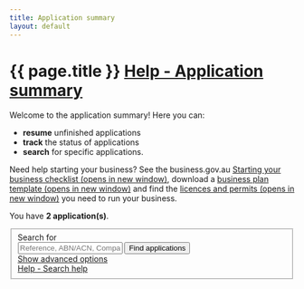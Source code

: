```yaml
---
title: Application summary
layout: default
---
```


<style>
    a.dismiss span {
        display: inline-block;
        width: 20px;
        height: 20px;
        vertical-align: middle;
    }

    p:hover a.dismiss span, a.dismiss:focus span {
        background: url(/Content/img/ico-close.png);
        background-size: cover;
    }

    a.dismiss:hover, a.dismiss:focus {
        background-color: transparent;
    }

    .inline p {
        margin: 0;
    }

    .inline {
        display: inline-block;
        margin-right: 20px;
    }

    tr.extra {
        background-color: #eee;
        display: none;
    }

        tr.extra td {
            background-color: transparent;
        }
	.app-status p {
		font-size: 80%;
		margin-top: 0.5em;
	}
	
	.dashboard-container table tfoot tr td {
		background-color: #f7f7e7;
		border-bottom: none;
	}
</style>
<style>
	.dashboard-item-summary p {
		margin: 8px 0;
	}
	.dashboard-item-header {
		background-color: #fff;
		border-radius: 5px 5px 0 0;
		padding: 1.5em 1em;
	}

	.dashboard-item-row {
		background-color: #fff;
		margin-top: 2px;
		padding: 1em;
		position: relative;
		cursor: pointer;
	}
	
	.dashboard-item-row.extra {
		background-color: #eee;
	}
	
	.dashboard-item-row.next-steps {
		background-color: #f7f7e7;
		border-radius: 0 0 5px 5px;
	}
	
	.dashboard-item-row p,
	.dashboard-item-row .last span.fa {
		margin-top: 0;
		line-height: 1.8em;
		vertical-align: middle;
	}
	
	.dashboard-item-row .col4,
	.dashboard-item-header .col4	{
		width: 27.5%;
		margin-right: 1%;
	}
	
	.dashboard-item-row .col5,
	.dashboard-item-header .col5 {
		width: 47%;
		margin-right: 1%;
	}
	
	.dashboard-item-row .col3,
	.dashboard-item-header .col3 {
		width: 22%;
		margin-right: 0;
	}
	
	.dashboard-additional-content {
		margin-left: 28.5%;
	}
	
	div.show-content {
		border-radius: 0 !important;
		margin-bottom: 0;
	}
	
	div.show-content + div {
		margin-top: 0;
		display: block !important;
	}

@media only screen and (max-width: 768px) {
	.hide-medium {
		display: none;
	}
	
	.dashboard-additional-content {
		margin-left: 0;
	}
	
	.dashboard-item-header {
		padding: 1em;
	}
	
	.dashboard-item-header div {
		width: auto !important;
	}
	
	.dashboard-item-row .col4 {
		display: block;
		width: 99%;
		margin-right: 0;
	}
	
	.dashboard-item-row .col3, .dashboard-item-row .col5 {
		display: inline-block;
		margin-right: 10px;
		width: auto;
	}
	
	.dashboard-item-row .last span.fa {
		float: none;
		position: absolute;
		right: 10px;
	}
}

@media only screen and (max-width: 480px) {
	.dashboard-item-row .col3,
	.dashboard-item-row .col5 {
		display: block;
		width: 99%;
		margin-right: 0;
	}
	
	.dashboard-item-row .last span {
		position: relative;
		right: auto;
		float: right;
	}
}
	
</style>
<h1 id="heading" tabindex="-1">{{ page.title }} <a class="cd-btn help" href="#help-dashboarddescription"><span>Help - Application summary</span></a></h1>
<div class="grid-row clearfix">
    <p>Welcome to the application summary! Here you can:</p>
<ul><li><strong>resume</strong> unfinished applications</li>
<li><strong>track</strong> the status of applications</li>
<li><strong>search</strong> for specific applications.</li></ul>
<p>Need help starting your business? See the business.gov.au <a href="https://www.business.gov.au/Info/Plan-and-Start/Templates-and-tools/Checklists/Starting-your-business-checklist" target="_blank">Starting your business checklist <span class="visuallyhidden">(opens in new window)</span></a>, download a <a href="https://www.business.gov.au/info/plan-and-start/templates-and-tools/business-plan-template-and-guide" target="_blank">business plan template <span class="visuallyhidden">(opens in new window)</span></a> and find the <a href="https://www.business.gov.au/info/plan-and-start/start-your-business/business-and-company-registration/registration-and-licences" target="_blank"> licences and permits <span class="visuallyhidden">(opens in new window)</span></a> you need to run your business. </p>
</div>

<div id="dashboard-page">
    <p>You have <strong><span id="application-count">2</span> application(s)</strong>.</p>
    <div class="card clearfix">
<form action="/registration/dashboard/search" id="search-form" method="post">
	<input name="__RequestVerificationToken" type="hidden" value="Tqw1DaorP99AhmEbZj9EAuDpLKex3vyDEukVbOw-uuXoYDE22ECHPnyN9rF0eWpkt6qN8z7x5JSidyCRAgoDn3pVwVXoSks6uJbENk0ao6Sp3OFrQW4X6WiH9bP1GAIaeDv64gX2Obgip8iv3rmvyA2">            <fieldset id="filterContainer" class="no-margin">
                <div class="filter-container">
                        <div class="grid-row">
                            <div class="col4">
                                <label for="search-term" class="input-right">Search for</label>
                            </div>
                            <div class="col7">
                                <input id="SearchOptions_SearchString" name="SearchOptions.SearchString" placeholder="Reference, ABN/ACN, Company/Business name" style="max-width: 23em" type="text" value="">
                                <button id="find-btn" type="submit" class="btn btn-default btn-inline" name="submitAction" value="stringSearch">Find applications</button><br>
                                <a href="javascript:void(0)" id="show-adv">Show advanced options</a>
                            </div>
                            <div class="col1 last"><a class="cd-btn help" href="#help-dashboardsearchhelp"><span>Help - Search help</span></a></div>
                        </div>
                    <div id="advanced-search" style="display: none;">
                            <div class="grid-row">
                                <div class="col4">
                                    <label for="SearchOptions_DateFrom" class="input-right">Date created from<br><span class="field-note">(DD/MM/YYYY)</span></label>
                                </div>
                                <div class="col8 last">
                                    <input class="search-date hasDatepicker" id="SearchOptions_DateFrom" name="SearchOptions.DateFrom" type="text" value=""><button type="button" class="ui-datepicker-trigger"><span class="fa fa-calendar"></span></button>
                                    &nbsp;&nbsp;
                                    <label for="SearchOptions_DateTo" class="input-right label-inline">Date to <span class="field-note">(DD/MM/YYYY)</span></label>
                                    <input class="search-date hasDatepicker" id="SearchOptions_DateTo" name="SearchOptions.DateTo" type="text" value=""><button type="button" class="ui-datepicker-trigger"><span class="fa fa-calendar"></span></button>
                                </div>
                            </div>
                            <div class="grid-row">
                                <div class="col4">
                                    <label for="field5" class="input-right">Status of application</label>
                                </div>
                                <div class="col8 last">
                                    <select id="SearchOptions_SelectedApplicationStatus" name="SearchOptions.SelectedApplicationStatus"><option value="">Show all</option>
<option value="1">Not Submitted</option>
<option value="2">Payment In Progress</option>
<option value="3">Payment Declined</option>
<option value="4">Submitted</option>
<option value="5">Completed</option>
<option value="6">Review Required</option>
</select><br>
                                </div>
                            </div>
                            <div class="grid-row clearfix">
                                <div class="col4">
                                    <p class="label input-right">Registration types</p>
                                </div>
                                <div class="col8 last">
                                        <div class="custom-controls inline">
                                            <p class="no-margin">

                                                <input id="RegistrationTypes_0" name="SearchOptions.SelectedRegistrationTypes" type="checkbox" value="BN">
                                                <label for="RegistrationTypes_0" id="type-bn" style="width: 7.5em">Business name</label>
                                            </p>
                                        </div>
                                        <div class="custom-controls inline">
                                            <p class="no-margin">

                                                <input id="RegistrationTypes_1" name="SearchOptions.SelectedRegistrationTypes" type="checkbox" value="Company">
                                                <label for="RegistrationTypes_1" id="type-company" style="width: 7.5em">Company</label>
                                            </p>
                                        </div>
                                                                        <br>
                                                                            <div class="custom-controls inline">
                                            <p class="no-margin">

                                                <input id="RegistrationTypes_2" name="SearchOptions.SelectedRegistrationTypes" type="checkbox" value="ABN">
                                                <label for="RegistrationTypes_2" id="type-abn" style="width: 3em">ABN</label>
                                            </p>
                                        </div>
                                        <div class="custom-controls inline">
                                            <p class="no-margin">

                                                <input id="RegistrationTypes_3" name="SearchOptions.SelectedRegistrationTypes" type="checkbox" value="GST">
                                                <label for="RegistrationTypes_3" id="type-gst" style="width: 3em">GST</label>
                                            </p>
                                        </div>
                                        <div class="custom-controls inline">
                                            <p class="no-margin">

                                                <input id="RegistrationTypes_4" name="SearchOptions.SelectedRegistrationTypes" type="checkbox" value="PAYG">
                                                <label for="RegistrationTypes_4" id="type-payg" style="width: 3em">PAYG</label>
                                            </p>
                                        </div>
                                        <div class="custom-controls inline">
                                            <p class="no-margin">

                                                <input id="RegistrationTypes_5" name="SearchOptions.SelectedRegistrationTypes" type="checkbox" value="FBT">
                                                <label for="RegistrationTypes_5" id="type-fbt" style="width: 3em">FBT</label>
                                            </p>
                                        </div>
                                        <div class="custom-controls inline">
                                            <p class="no-margin">

                                                <input id="RegistrationTypes_6" name="SearchOptions.SelectedRegistrationTypes" type="checkbox" value="LCT">
                                                <label for="RegistrationTypes_6" id="type-lct" style="width: 3em">LCT</label>
                                            </p>
                                        </div>
                                        <div class="custom-controls inline">
                                            <p class="no-margin">

                                                <input id="RegistrationTypes_7" name="SearchOptions.SelectedRegistrationTypes" type="checkbox" value="FTC">
                                                <label for="RegistrationTypes_7" id="type-ftc" style="width: 3em">FTC</label>
                                            </p>
                                        </div>
                                        <div class="custom-controls inline">
                                            <p class="no-margin">

                                                <input id="RegistrationTypes_8" name="SearchOptions.SelectedRegistrationTypes" type="checkbox" value="WET">
                                                <label for="RegistrationTypes_8" id="type-wet" style="width: 3em">WET</label>
                                            </p>
                                        </div>
                                        <div class="custom-controls inline">
                                            <p class="no-margin">

                                                <input id="RegistrationTypes_9" name="SearchOptions.SelectedRegistrationTypes" type="checkbox" value="AKEY">
                                                <label for="RegistrationTypes_9" id="type-akey" style="width: 3em">AUSKey</label>
                                            </p>
                                        </div>
                                </div>
                            </div>
                        <div>
                            <p class="margin4">
                                <button type="submit" class="btn btn-default btn-inline" id="btnSearch" name="submitAction" value="advancedSearch">Find applications</button>
                            </p>
                        </div>
                    </div>
                </div><!-- filterContainer -->
            </fieldset>
	</form>
</div>

    <div id="applicationResults">
	<div class="dashboard-container" id="5263">
	<div class="dashboard-item-summary">
		<p>Application&nbsp;reference: <strong>#1710&#8209;AA&#8209;5263&#8209;L</strong></p>
        <p>Completed on 31 Oct 2017 08:03</p>
	</div>
	<div class="dashboard-item-header grid-row clearfix">
		<div class="col4"><strong>Registration item</strong></div>
		<div class="col5 hide-medium"><strong>Detail</strong></div>
		<div class="col3 hide-medium last"><strong>Status</strong></div>
	</div>
	<div class="dashboard-item-content">
		<div class="dashboard-item-row grid-row clearfix" onclick="showHideContent(this);">
			<div class="col4">
				<p><span class="fa fa-check-circle" style="color: #008a00; font-size: 1.8em; float: left; margin-right: 8px;"></span> Payment received</p>
			</div>
			<div class="col5">
				<p>Receipt number: 00733546</p>
			</div>
			<div class="col3 last">
				<p><span class="fa fa-plus-square" style="color: #367ab3; float: right;"></span><a href="#">Payment details</a></p>
			</div>
		</div>
		<div class="dashboard-item-row extra" style="display: none">
			<div class="dashboard-additional-content">
				<p>Thank you. Your payment has been received for the following registration(s):</p>
				<ul>
					 <li>SASQUATCH CAFE &amp; CREDIT UNION</li>
				</ul>
				<p>You can find the receipt number for this payment in the detail column above.</p>
				<p>Please allow up to one business day for Australian Securities &amp; Investments Commission (ASIC) to process your application. If you haven't received an update within that time, please contact <a href="http://asic.gov.au/about-asic/contact-us/" target="_blank">ASIC online</a>. </p>
				<h4>Can I get a refund?</h4>
				<p>If you paid for a business name or company registration but your application is unsuccessful, ASIC will refund your payment. If you don't receive a refund, please contact <a href="http://asic.gov.au/about-asic/contact-us/" target="_blank">ASIC online</a> or you can <a href="http://www.asic.gov.au/for-business/payments-fees-and-invoices/payment-options/business-name-fees-and-payment-methods/#refunds" target="_blank">request a refund from ASIC</a>. </p>
			</div>
		</div>
	</div>
	<div class="dashboard-item-content">
		<div class="dashboard-item-row grid-row clearfix" onclick="showHideContent(this);">
			<div class="col4">
				<p><span class="fa fa-check-circle" style="color: #008a00; font-size: 1.8em; float: left; margin-right: 8px;"></span> ABN</p>
			</div>
			<div class="col5">
				<p>Here is your ABN: <span class="abn2">20974019828</span> <button class="btn btn-copy">Copy</button></p>
			</div>
			<div class="col3 last">
				<p><span class="fa fa-plus-square" style="color: #367ab3; float: right;"></span><a href="#">Successful</a></p>
			</div>
		</div>
		<div class="dashboard-item-row extra" style="display: none">
			<div class="dashboard-additional-content">
			<p><strong>Congratulations.</strong> This application to register an Australian Business Number (ABN) was successful. You can expect a letter of confirmation in the mail from the Australian Business Register (ABR) within 14 days. </p>
				<p>You can take a copy of your ABN number by clicking the <strong>Copy</strong> button beside your ABN above. </p>
				<h4>Which ABN details will be public?</h4>
				<p>Only certain information will become publicly available on the <a href="http://abn.business.gov.au/" target="_blank">ABN Lookup</a> website. </p>
				<p>For a full list of ABN details displayed on the website or if you wish to suppress certain details, go to the <a href="https://abr.gov.au/For-Business,-Super-funds---Charities/Applying-for-an-ABN/Your-business-information-on-the-ABR/" target="_blank">your business information on the ABR</a> web page.</p>
				<h4>Where do I display my ABN?</h4>
				<p>You must display your ABN on payment slips, receipts and tax invoices. You may also wish to display your ABN on your website, letterheads or other marketing material. Find details on these requirements below:</p>
				<ul><li>See details and examples of <a href="https://www.ato.gov.au/Business/GST/Issuing-tax-invoices/" target="_blank">tax invoices</a> on the Australian Taxation Office (ATO) website. </li>
				<li>Check out the information required on <a href="https://www.fairwork.gov.au/pay/pay-slips-and-record-keeping/pay-slips" target="_blank">payslips</a> on the Fair Work Ombudsman website. </li>
				<li>Find a list of information required on <a href="https://www.accc.gov.au/consumers/prices-surcharges-receipts/receipts" target="_blank">receipts</a> on the Australian Competition &amp; Consumer Commission website.</li> </ul>
				<h4>What else do I need to register?</h4>
				<p>There are a number of registrations you may still need before you can start trading. State and territories have various licences and permits that are often required prior to starting your business or company.</p>
				<p>See the <a href="https://ablis.business.gov.au/" target="_blank">Australian Business Licence and Information Service (ABLIS)</a> to find the licences and permits you need to run your business.</p>
				<h4>Where do I update my details?</h4>
				<p>The Business registration service does not currently process ABN updates. Find out how you can <a href="https://www.ato.gov.au/Business/Registration/Update-your-details/" target="_blank">update your ABN details</a> on the ATO website.</p>
				<h4>Who can I contact?</h4>
				<p>To find out more about your ABN registration, please <a href="https://abr.gov.au/Contact-us/Contact-the-ABR/" target="_blank">contact the ABR</a> on 13 92 26.</p></td>
			</div>
		</div>
	</div>
	<div class="dashboard-item-content">
		<div class="dashboard-item-row grid-row clearfix" onclick="showHideContent(this);">
			<div class="col4">
				<p><span class="fa fa-check-circle" style="color: #008a00; font-size: 1.8em; float: left; margin-right: 8px;"></span> Business name</p>
			</div>
			<div class="col5">
				<p>SASQUATCH CAFE &amp; CREDIT UNION</p>
			</div>
			<div class="col3 last">
				<p><span class="fa fa-plus-square" style="color: #367ab3; float: right;"></span><a href="#">Registered</a></p>
			</div>
		</div>
		<div class="dashboard-item-row extra" style="display: none;">
			<div class="dashboard-additional-content">
				<p><strong>Congratulations</strong>. Your application to register a business name was successful. Please download the record of registration below for your files:</p>
				<blockquote><strong><a href="https://sobrsmocks/Asic/ASIC_BUSINESS_CERTIFICATE.pdf">Record of registration for SASQUATCH CAFE &amp; CREDIT UNION</a></strong></blockquote>
				<p>The Australian Securities &amp; Investments Commission (ASIC) will email you <strong>within one business day</strong> with more details and what you need to do next. </p>
				<h4>Who can I contact?</h4>
				<p>To find out more about your business name registration, please <a href=" http://asic.gov.au/about-asic/contact-us/" target="_blank">contact ASIC</a>. For detailed advice, you'll need to quote your ASIC reference number below:</p>
					  <blockquote><strong>ASIC reference number:</strong> 04731ab7-9ca4-4313-ae96-3ae5f6158f00</blockquote>
				<h4>Where do I display my business name?</h4>
				<p>You're no longer required to display your record of registration. However, unless you have an exemption <strong>you must</strong> display your business name:</p>
				<ul><li>at each location where you're trading to the public (such as a shop or stall at an exhibition)</li>
				<li>on all official documents (such as a quotes, tax invoices or receipts).</li></ul>
				<p>See more details on <a href="http://asic.gov.au/for-business/registering-a-business-name/steps-to-register-your-business-name/confirmation-of-business-name-application/#display" target="_blank">where you should display your business name</a> on the ASIC website. </p> 
				<h4>Which business details will be public?</h4>
				<p>Certain information will become publicly available on the ASIC <a href="http://asic.gov.au/online-services/search-asics-registers/business-names/" target="_blank">Business Names Index</a>. </p>
				<p>Additional business details can also be accessed by the public for a fee. See <a href="http://asic.gov.au/online-services/search-asics-registers/business-names/" target="_blank">which details are available for a fee</a> on the ASIC website. </p>
				<h4>Where do I update or renew my business name?</h4>
				<p>The Business registration service does not currently process business name updates or renewals. You can <a href="http://www.asic.gov.au/your-bn/ " target="_blank">update or renew your business name</a> on the ASIC website.</p>
			</div>
		</div>
	</div>
	<div class="dashboard-item-content" style="margin-bottom: 2em;">
		<div class="dashboard-item-row next-steps grid-row clearfix" onclick="showHideContent(this);">
			<div class="col4">
				<p><span class="fa fa-arrow-circle-right" style="color: #4f8fe6; font-size: 1.8em; float: left; margin-right: 8px;"></span> Next steps</p>
			</div>
			<div class="col5">
				<p>Other licences and registrations you may need</p>
			</div>
			<div class="col3 last">
				<p><span class="fa fa-plus-square" style="color: #367ab3; float: right;"></span><a href="#">Read more</a></p>
			</div>
		</div>
		<div class="dashboard-item-row next-steps" style="display: none;">
			<div class="dashboard-additional-content">
				<h3 style="margin-top: 0;">Apply for licences and permits</h3>
				<p>
					As a business operating in <strong>Takeaway food operation</strong> 
					and located in <strong>Scarborough</strong>, you may have to 
					comply with various licences and permits.
				</p>
				<h4>Which licences and permits do I need?</h4>
				<p>You can find all of the licences and permits you need to operate your business on the Australian Business Licence and Information Service (ABLIS).</p>
				<br>
				<a class="btn btn-default" href=" https://ablis.business.gov.au/search/activity?src=BRS&amp;xba=Takeaway+food+operation&amp;xbac=45120&amp;xbpc=6019&amp;xbst=WA&amp;xbsub=Scarborough" target="_blank" style="color: #fff;">Find licences and permits</a>
			</div>
		</div>
	</div>
</div>
<div class="dashboard-container" id="5264">
    <table>
        <caption>
            Application reference: <strong>#1710-AA-5263-L</strong><br>
            
            <div class="app-status"><p>Completed on 31 Oct 2017 08:03</p></div>
        </caption>
        <thead>
        <tr>
            <th class="status-item">Registration item</th>
            <th class="status-detail">Detail</th>
            <th class="status-information" colspan="2">Status</th>
        </tr>
        </thead>
        <tbody><tr class="rego">
    <td class="registered"><span class="visuallyhidden">Payment received-</span>Payment received</td>
    <td class="status-waiting">Receipt number receiptNum</td>
    <td class="">
        <a class="more" href="#">Payment details</a>
        
    </td>
    <td class=""><span class="fa fa-plus-square">&nbsp;</span></td>
</tr><tr class="rego">
    <td class="registered"><span class="visuallyhidden">Successful-</span>ABN</td>
    <td class="status-waiting"></td>
    <td class="">
        <span>
            <a class="more" href="#">Successful</a>
        </span>
    </td>
    <td class=""><span class="fa fa-plus-square">&nbsp;</span></td>
</tr><tr class="rego">
    <td class="registered"><span class="visuallyhidden">Successful-</span>Business name</td>
    <td class="status-waiting">SASQUATCH CAFE &amp; CREDIT UNION</td>
    <td class="">
        <span>
            <a class="more" href="#">Registered</a>
        </span>
    </td>
    <td class=""><span class="fa fa-plus-square">&nbsp;</span></td>
</tr></tbody>
	<tfoot>
		<tr>
			<td><span class="fa fa-arrow-circle-right" style="color: #4f8fe6; font-size: 175%; float: left; margin-right: 8px;"></span> <p><strong>Next steps</strong></p></td>
			<td>Other registrations you may need</td>
			<td><p><a href="#" onclick="expandRows(); return false;">Click to expand</a></p></td>
			<td><span id="next-steps-expand" onclick="expandRows()" class="fa fa-plus-square"></span></td>
		</tr>
		<tr class="hidden-row visuallyhidden">
			<td>&nbsp;</td>
			<td colspan="3"><p>Find out what <a href="https://ablis.business.gov.au/search/services?baId=3662&psId=7785&gpId=164&SourcePage=&aId=461&aId=476&aId=488&aId=604&aId=596&aId=459&aId=811&aId=465&aId=495&aId=601&aId=772&aId=462&aId=624&aId=494&aId=680&aId=784&aId=613&aId=798&aId=468&aId=482&aId=615&aId=881&aId=580&aId=483&aId=591&aId=592&aId=469" target="_blank">business licences</a> I may need.</p></td>
		</tr>
		<tr class="hidden-row visuallyhidden">
			<td>&nbsp;</td>
			<td colspan="3"><p>Do I need a <a href="https://www.ipaustralia.gov.au/" target="_blank">protect my intellectual property</a>?</p></td>
		</tr>
		<tr class="hidden-row visuallyhidden">
			<td>&nbsp;</td>
			<td colspan="3"><p>Your chosen Business Activity indicates you may need to be enrolled and/or registered with AUSTRAC. To find out more about these mandatory requirements, please visit the <a href="http://www.austrac.gov.au/businesses/enrolment-and-remitter-registration/enrolment-and-registration">AUSTRAC website</a>.</p></td>
		</tr>
	</tfoot>
    </table>
    <div class="referrer">
	</div>
</div><div class="dashboard-container" id="5262">
    <table>
        <caption>
            Application reference: <strong>#1710-AA-5262-L</strong><br>
            
            <div class="app-status"><p class="clickable"><a href="#" class="more">Not submitted</a>&nbsp;<span class="fa fa-plus-square"></span></p><div class="extra-content" style="display: none;"><p>You haven't submitted this application yet. To return to your application, select the <strong>Resume</strong> button.</p></div></div>
            <span class="controls">
                <a href="javascript:void(0);" class="edit">Resume</a>
                &nbsp;
                <a href="javascript:void(0);" class="remove" style="display: none;">Delete</a>
                &nbsp;
                <a href="javascript:void(0);" class="refresh" style="display: none;"><span class="fa fa-refresh"></span>Status update</a>
            </span>
        </caption>
        <thead>
        <tr>
            <th class="status-item">Registration item</th>
            <th class="status-detail">Detail</th>
            <th class="status-information" colspan="2">Status</th>
        </tr>
        </thead>
        <tbody><tr class="rego">
    <td class="editing"><span class="visuallyhidden">Not Submitted-</span>ABN</td>
    <td class="status-waiting"></td>
    <td class="">Not Submitted</td>
    <td class=""><span class="">&nbsp;</span></td>
</tr><tr class="rego">
    <td class="editing"><span class="visuallyhidden">Not Submitted-</span>AUSKey</td>
    <td class="status-waiting"></td>
    <td class="">Not Submitted</td>
    <td class=""><span class="">&nbsp;</span></td>
</tr></tbody>
    </table>
    <div class="referrer"></div>
</div></div>

    <!-- div id="pager" class="card" style="">
        <div class="grid-row">
            <p>
                You have <span>136</span> more application(s)
                <button id="btnShowMore" type="button" class="btn btn-inline" style="margin-left: 10px">Show more...</button>
            </p>
        </div>
    </div -->
</div>
<script>
	function expandRows() {
		$(this).blur();
		$(".hidden-row").toggleClass("visuallyhidden");
		$("#next-steps-expand").toggleClass("fa-plus-square").toggleClass("fa-minus-square");
	}
	function showHideContent(elt) {
		$(elt).toggleClass("show-content");
	}
</script>
<!-- script type="text/javascript">
    var json = {"totalCount":139,"lastSearch":{"searchString":null,"dateFrom":null,"dateTo":null,"selectedApplicationStatus":null,"selectedRegistrationTypes":null,"userEmail":null,"transactionId":null,"findAll":false,"page":0,"submitAction":null},"applications":[{"applicationId":5263,"transactionId":"1710-AA-5263-L","submittedDate":"2017-10-31T08:03:00.333","updatedDate":"2017-10-31T08:03:00.333","completedDate":null,"status":2,"applicationStatus":"ApplicationSubmitted","statusDescription":"Submitted on 31 Oct 2017 08:03","extraHtml":null,"payment":{"paymentDate":"2017-10-31T08:02:22.55","receiptNumber":"receiptNum","declinedReason":null,"status":"PAID","statusDescription":"Payment received","details":"Receipt number receiptNum","information":"Payment details","canRetry":false,"cssClass":"registered","extraHtml":"<p>Thank you. Your payment has been received for the following registration(s):</p>\n<ul>\n     <li>SASQUATCH</li>\n</ul>\n<p>You can find the receipt number for this payment in the detail column above.</p>\n<p>Please allow up to one business day for Australian Securities &amp; Investments Commission (ASIC) to process your application. If you haven&apos;t received an update within that time, please contact <a href=\"http://asic.gov.au/about-asic/contact-us/\" target=\"_blank\">ASIC online</a>. </p>\n<h4>Can I get a refund?</h4>\n<p>If you paid for a business name or company registration but your application is unsuccessful, ASIC will refund your payment. If you don&apos;t receive a refund, please contact <a href=\"http://asic.gov.au/about-asic/contact-us/\" target=\"_blank\">ASIC online</a> or you can <a href=\"http://www.asic.gov.au/for-business/payments-fees-and-invoices/payment-options/business-name-fees-and-payment-methods/#refunds\" target=\"_blank\">request a refund from ASIC</a>. </p>"},"applicationItems":[{"registrationType":"ABN","registrationStatus":"Successful","statusDescription":"Successful","name":"ABN","details":null,"information":"Successful","dependentRegistration":null,"inProgress":false,"canCopyDetails":true,"cssClass":"registered","certificateLocationLink":null,"sort":2,"extraHtml":"<p><strong>Congratulations.</strong> This application to register an Australian Business Number (ABN) was successful. You can expect a letter of confirmation in the mail from the Australian Business Register (ABR) within 14 days. </p>\n<p>You can take a copy of your ABN number by clicking the <strong>Copy</strong> button beside your ABN above. </p>\n<h4>Which ABN details will be public?</h4>\n<p>Only certain information will become publicly available on the <a href=\"http://abn.business.gov.au/\" target=\"_blank\">ABN Lookup</a> website. </p>\n<p>For a full list of ABN details displayed on the website or if you wish to suppress certain details, go to the <a href=\"https://abr.gov.au/For-Business,-Super-funds---Charities/Applying-for-an-ABN/Your-business-information-on-the-ABR/\" target=\"_blank\">your business information on the ABR</a> web page.</p>\n<h4>Where do I display my ABN?</h4>\n<p>You must display your ABN on payment slips, receipts and tax invoices. You may also wish to display your ABN on your website, letterheads or other marketing material. Find details on these requirements below:</p>\n<ul><li>See details and examples of <a href=\"https://www.ato.gov.au/Business/GST/Issuing-tax-invoices/\" target=\"_blank\">tax invoices</a> on the Australian Taxation Office (ATO) website. </li>\n<li>Check out the information required on <a href=\"https://www.fairwork.gov.au/pay/pay-slips-and-record-keeping/pay-slips\" target=\"_blank\">payslips</a> on the Fair Work Ombudsman website. </li>\n<li>Find a list of information required on <a href=\"https://www.accc.gov.au/consumers/prices-surcharges-receipts/receipts\" target=\"_blank\">receipts</a> on the Australian Competition &amp; Consumer Commission website.</li> </ul>\n<h4>What else do I need to register?</h4>\n<p>There are a number of registrations you may still need before you can start trading. State and territories have various licences and permits that are often required prior to starting your business or company.</p>\n<p>See the <a href=\"https://ablis.business.gov.au/pages/home.aspx\" target=\"_blank\">Australian Business Licence and Information Service (ABLIS)</a> to find the licences and permits you need to run your business.</p>\n<h4>Where do I update my details?</h4>\n<p>The Business registration service does not currently process ABN updates. Find out how you can <a href=\"https://www.ato.gov.au/Business/Registration/Update-your-details/\" target=\"_blank\">update your ABN details</a> on the ATO website.</p>\n<h4>Who can I contact?</h4>\n<p>To find out more about your ABN registration, please <a href=\"https://abr.gov.au/Contact-us/Contact-the-ABR/\" target=\"_blank\">contact the ABR</a> on 13 92 26.</p>","abn":null,"abnReferenceNumber":null,"abnRefusalId":null,"abnWorkItemId":null,"acn":null,"asicReferenceNumber":null,"ausKeyActivationCode":null,"reportingMethodCode":null,"reportingMethodEffectiveDate":null,"errors":[]},{"registrationType":"BN","registrationStatus":null,"statusDescription":"In Progress","name":"Business name","details":"SASQUATCH","information":"In Progress","dependentRegistration":null,"inProgress":true,"canCopyDetails":false,"cssClass":"waiting","certificateLocationLink":null,"sort":999,"extraHtml":"","abn":null,"abnReferenceNumber":null,"abnRefusalId":null,"abnWorkItemId":null,"acn":null,"asicReferenceNumber":null,"ausKeyActivationCode":null,"reportingMethodCode":null,"reportingMethodEffectiveDate":null,"errors":[]}],"canRefresh":true,"canResume":false,"canRemove":false,"referrerViewModel":{"code":null,"reference":null,"dashboardHtml":"","isConsentGiven":null,"referrer":",","isViewModelValidated":false}},{"applicationId":5262,"transactionId":"1710-AA-5262-L","submittedDate":null,"updatedDate":"2017-10-24T16:43:19.937","completedDate":null,"status":1,"applicationStatus":"ApplicationNotSubmitted","statusDescription":"Not submitted","extraHtml":"<p>You haven&apos;t submitted this application yet. To return to your application, select the <strong>Resume</strong> button.</p>","payment":null,"applicationItems":[{"registrationType":"ABN","registrationStatus":null,"statusDescription":"Not Submitted","name":"ABN","details":null,"information":"Not Submitted","dependentRegistration":null,"inProgress":false,"canCopyDetails":true,"cssClass":"editing","certificateLocationLink":null,"sort":2,"extraHtml":"","abn":null,"abnReferenceNumber":null,"abnRefusalId":null,"abnWorkItemId":null,"acn":null,"asicReferenceNumber":null,"ausKeyActivationCode":null,"reportingMethodCode":null,"reportingMethodEffectiveDate":null,"errors":[]},{"registrationType":"AKEY","registrationStatus":null,"statusDescription":"Not Submitted","name":"AUSKey","details":"Fred Nerk","information":"Not Submitted","dependentRegistration":null,"inProgress":false,"canCopyDetails":true,"cssClass":"editing","certificateLocationLink":null,"sort":100,"extraHtml":"","abn":null,"abnReferenceNumber":null,"abnRefusalId":null,"abnWorkItemId":null,"acn":null,"asicReferenceNumber":null,"ausKeyActivationCode":"","reportingMethodCode":null,"reportingMethodEffectiveDate":null,"errors":[]}],"canRefresh":false,"canResume":true,"canRemove":false,"referrerViewModel":{"code":null,"reference":null,"dashboardHtml":"","isConsentGiven":null,"referrer":",","isViewModelValidated":false}},{"applicationId":5261,"transactionId":"1710-AA-5261-L","submittedDate":"2017-10-24T16:30:30.99","updatedDate":"2017-10-24T16:30:30.99","completedDate":null,"status":2,"applicationStatus":"ApplicationSubmitted","statusDescription":"Submitted on 24 Oct 2017 16:30","extraHtml":null,"payment":{"paymentDate":"2017-10-24T16:29:42.02","receiptNumber":"receiptNum","declinedReason":null,"status":"PAID","statusDescription":"Payment received","details":"Receipt number receiptNum","information":"Payment details","canRetry":false,"cssClass":"registered","extraHtml":"<p>Thank you. Your payment has been received for the following registration(s):</p>\n<ul>\n     <li>CRAGGY PTY LTD</li>\n     <li>DAGGY</li>\n</ul>\n<p>You can find the receipt number for this payment in the detail column above.</p>\n<p>Please allow up to one business day for Australian Securities &amp; Investments Commission (ASIC) to process your application. If you haven&apos;t received an update within that time, please contact <a href=\"http://asic.gov.au/about-asic/contact-us/\" target=\"_blank\">ASIC online</a>. </p>\n<h4>Can I get a refund?</h4>\n<p>If you paid for a business name or company registration but your application is unsuccessful, ASIC will refund your payment. If you don&apos;t receive a refund, please contact <a href=\"http://asic.gov.au/about-asic/contact-us/\" target=\"_blank\">ASIC online</a> or you can <a href=\"http://www.asic.gov.au/for-business/payments-fees-and-invoices/payment-options/business-name-fees-and-payment-methods/#refunds\" target=\"_blank\">request a refund from ASIC</a>. </p>"},"applicationItems":[{"registrationType":"Company","registrationStatus":"Successful","statusDescription":"Successful","name":"Company","details":"CRAGGY PTY LTD","information":"Registered","dependentRegistration":null,"inProgress":false,"canCopyDetails":true,"cssClass":"registered","certificateLocationLink":"https://sobrsmocks:8083/Asic/ASIC_BUSINESS_CERTIFICATE.pdf","sort":1,"extraHtml":"<p><strong>Congratulations.</strong> This application to register a company was successful. Please download the certificate of registration below for your files:</p>\n <blockquote><a href=\"https://sobrsmocks:8083/Asic/ASIC_BUSINESS_CERTIFICATE.pdf\"><strong>Certificate of registration for CRAGGY PTY LTD</strong></a></blockquote>\n<p>You can expect a letter of confirmation in the mail from the Australian Securities &amp; Investments Commission (ASIC) within 5 to 7 business days.</p>\n<h4>Who can I contact?</h4>\n<p>To find out more about your company registration please <a href=\"http://asic.gov.au/about-asic/contact-us/\">contact ASIC</a>. For detailed advice, you&apos;ll need to quote your ASIC reference number below.</p> \n     <blockquote> <strong>ASIC reference number:</strong> 933173a2-ca81-441f-81a2-db8bd43d15f8</blockquote>\n<h4>Where do I display my ACN?</h4>\n<p>Legally you <strong>must</strong> display your ACN on various public and official documents. Details on <a href=\"http://asic.gov.au/for-business/starting-a-company/how-to-start-a-company/australian-company-numbers/#where_the_acn \" target=\"_blank\">where the ACN must appear</a> can be found on the ASIC website.</p>\n<h4>Which details will be public?</h4>\n<p>Certain information will become publicly available on the ASIC <a href=\"https://connectonline.asic.gov.au/\" target=\"_blank\">Company name register</a></p>\n<p>Additional company details can also be accessed by the public for a fee. See which <a href=\"http://www.asic.gov.au/online-services/search-asics-registers/search-fees/\" target=\"_blank\">details are available for a fee</a> on the ASIC website. </p> \n<h4>Where do I update my details?</h4>\n<p>The Business registration service does not currently process company updates. You can <a href=\"http://www.asic.gov.au/changes\" target=\"_blank\">update your company details</a> on the ASIC website.</p>\n<h4>How do I renew my company?</h4>\n<p>ASIC will send you a company registration annual review each year. Find out more about the <a href=\"http://asic.gov.au/for-business/running-a-company/annual-statements/\" target=\"_blank\">company annual review and fees</a> on the ASIC website.</p>","abn":null,"abnReferenceNumber":null,"abnRefusalId":null,"abnWorkItemId":null,"acn":"000021894","asicReferenceNumber":"933173a2-ca81-441f-81a2-db8bd43d15f8","ausKeyActivationCode":null,"reportingMethodCode":null,"reportingMethodEffectiveDate":null,"errors":[]},{"registrationType":"ABN","registrationStatus":null,"statusDescription":"In Progress","name":"ABN","details":null,"information":"In Progress","dependentRegistration":null,"inProgress":true,"canCopyDetails":true,"cssClass":"waiting","certificateLocationLink":null,"sort":2,"extraHtml":"","abn":null,"abnReferenceNumber":null,"abnRefusalId":null,"abnWorkItemId":null,"acn":null,"asicReferenceNumber":null,"ausKeyActivationCode":null,"reportingMethodCode":null,"reportingMethodEffectiveDate":null,"errors":[]},{"registrationType":"GST","registrationStatus":null,"statusDescription":"In Progress","name":"GST","details":null,"information":"Pending ABN Registration","dependentRegistration":"ABN","inProgress":false,"canCopyDetails":false,"cssClass":"waiting","certificateLocationLink":null,"sort":30,"extraHtml":"<p>A required registration is still in progress, so we can&apos;t lodge this application yet.</p>\n<blockquote><hr /><strong>For example:</strong> an application for Goods &amp; Services Tax (GST) will be marked as <strong>Pending</strong> until the required Australian Business Number (ABN) application is successful. <hr /></blockquote>\n<p>Use the <strong>Status update</strong> button on the <strong>Application summary</strong> screen to check the status of your applications.</p>  \n<p>To find out more on the progress of your business name or company application, <a href=\"http://asic.gov.au/about-asic/contact-us/\" target=\"_blank\">contact the Australian Securities &amp; Investments Commission</a>.</p>\n<p>To find out more on the progress of your ABN or other tax applications, <a href=\"https://www.ato.gov.au/about-ato/about-us/contact-us/phone-us/\" target=\"_blank\">contact the Australian Taxation Office</a>.  </p>","abn":null,"abnReferenceNumber":null,"abnRefusalId":null,"abnWorkItemId":null,"acn":null,"asicReferenceNumber":null,"ausKeyActivationCode":null,"reportingMethodCode":null,"reportingMethodEffectiveDate":null,"errors":[]},{"registrationType":"BN","registrationStatus":null,"statusDescription":"In Progress","name":"Business name","details":"DAGGY","information":"Pending ABN Registration","dependentRegistration":"ABN","inProgress":false,"canCopyDetails":false,"cssClass":"waiting","certificateLocationLink":null,"sort":999,"extraHtml":"<p>A required registration is still in progress, so we can&apos;t lodge this application yet.</p>\n<blockquote><hr /><strong>For example:</strong> an application for Goods &amp; Services Tax (GST) will be marked as <strong>Pending</strong> until the required Australian Business Number (ABN) application is successful. <hr /></blockquote>\n<p>Use the <strong>Status update</strong> button on the <strong>Application summary</strong> screen to check the status of your applications.</p>  \n<p>To find out more on the progress of your business name or company application, <a href=\"http://asic.gov.au/about-asic/contact-us/\" target=\"_blank\">contact the Australian Securities &amp; Investments Commission</a>.</p>\n<p>To find out more on the progress of your ABN or other tax applications, <a href=\"https://www.ato.gov.au/about-ato/about-us/contact-us/phone-us/\" target=\"_blank\">contact the Australian Taxation Office</a>.  </p>","abn":null,"abnReferenceNumber":null,"abnRefusalId":null,"abnWorkItemId":null,"acn":null,"asicReferenceNumber":null,"ausKeyActivationCode":null,"reportingMethodCode":null,"reportingMethodEffectiveDate":null,"errors":[]}],"canRefresh":true,"canResume":false,"canRemove":false,"referrerViewModel":{"code":null,"reference":null,"dashboardHtml":"","isConsentGiven":null,"referrer":",","isViewModelValidated":false}}],"searchActionLink":"/registration/dashboard/search","showMoreActionLink":"/registration/dashboard/showmore","refreshActionLink":"/registration/dashboard/application","removeActionLink":"/registration/dashboard/delete","resumeActionLink":"/registration/dashboard/resume","retryPaymentActionLink":"/registration/dashboard/retrypayment","lastSearchActionLink":"/registration/dashboard/search","signInActionLink":"/account/signin","isAdmin":false,"isContactCentreUser":false};
    $(document).ready(DashboardPageScript.initPage);
</script -->